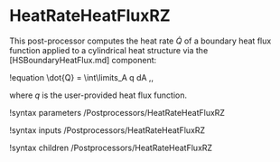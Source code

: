 # HeatRateHeatFluxRZ

This post-processor computes the heat rate $\dot{Q}$ of a boundary heat flux function
applied to a cylindrical heat structure via the [HSBoundaryHeatFlux.md]
component:

!equation
\dot{Q} = \int\limits_A q dA \,,

where $q$ is the user-provided heat flux function.

!syntax parameters /Postprocessors/HeatRateHeatFluxRZ

!syntax inputs /Postprocessors/HeatRateHeatFluxRZ

!syntax children /Postprocessors/HeatRateHeatFluxRZ
